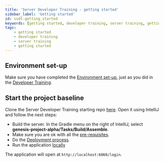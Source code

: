 ```yaml
---
title: 'Server Developer Training - getting started'
sidebar_label: 'Getting started'
id: ssdt-getting_started
keywords: [getting started, developer training, server training, getting started]
tags:
    - getting started
    - developer training
    - server training
    - getting started
---
```


## Environment set-up

Make sure you have completed the [Environment set-up](../../../getting-started/developer-training/environment-setup/), just as you did in the [Developer Training](../../../getting-started/developer-training/training-intro/).

## Start the project baseline

Clone the Server Developer Training starting repo [here](https://github.com/genesiscommunitysuccess/servertraining-seed). Open it using IntelliJ and follow the next steps:

- Build the server. In the Gradle menu on the right of IntelliJ, select **genesis-project-alpha/Tasks/Build/Assemble**.
- Make sure you are ok with all the [pre-requisites](../../../getting-started/prerequisites/introduction/).
- Do the [Deployment process](../../../getting-started/developer-training/training-content-day1/#5-deployment).
- Run the application [locally](../../../getting-started/developer-training/training-content-day2/#running-the-application-locally)

The application will open at `http://localhost:6060/login`.

